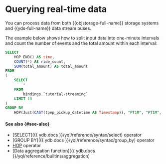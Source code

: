 
# Querying real-time data

You can process data from both {{objstorage-full-name}} storage systems and {{yds-full-name}} data stream buses.

The example below shows how to split input data into one-minute intervals and count the number of events and the total amount within each interval:

```sql
SELECT
    HOP_END() AS time,
    COUNT(*) AS ride_count,
    SUM(total_amount) AS total_amount
FROM
(
    SELECT
        *
    FROM
        bindings.`tutorial-streaming`
    LIMIT 10
)
GROUP BY
    HOP(Just(CAST(tpep_pickup_datetime AS Timestamp)), "PT1M", "PT1M", "PT1M");
```

#### See also {#see-also}

* [SELECT]({{ ydb.docs }}/yql/reference/syntax/select) operator
* [GROUP BY]({{ ydb.docs }}/yql/reference/syntax/group_by) operator
* [HOP](../concepts/stream-processing-windows.md) operator
* [Data aggregation function]({{ ydb.docs }}/yql/reference/builtins/aggregation)